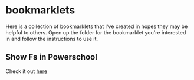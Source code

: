 # bookmarklets

Here is a collection of bookmarklets that I've created in hopes they may be helpful to others. Open up the folder for the bookmarklet you're interested in and follow the instructions to use it.

## Show Fs in Powerschool

Check it out [here](https://htmlpreview.github.io/?https://github.com/macgyver723/bookmarklets/blob/main/index.html)
